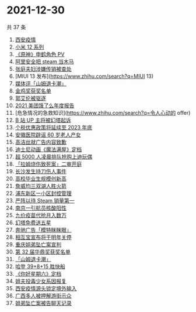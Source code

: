 # 2021-12-30

共 37 条

<!-- BEGIN ZHIHUSEARCH -->
<!-- 最后更新时间 Thu Dec 30 2021 22:11:26 GMT+0800 (China Standard Time) -->
1. [西安疫情](https://www.zhihu.com/search?q=西安疫情)
1. [小米 12 系列](https://www.zhihu.com/search?q=小米12)
1. [《原神》申鹤角色 PV](https://www.zhihu.com/search?q=原神)
1. [阿里安全把 steam 当木马](https://www.zhihu.com/search?q=steam)
1. [张庭夫妇涉嫌传销被查处](https://www.zhihu.com/search?q=张庭)
1. [MIUI 13 发布](https://www.zhihu.com/search?q=MIUI 13)
1. [媒体评「山姆退卡潮」](https://www.zhihu.com/search?q=山姆退卡潮)
1. [金鸡奖获奖名单](https://www.zhihu.com/search?q=金鸡奖)
1. [郭艾伦被驱逐](https://www.zhihu.com/search?q=郭艾伦被驱逐)
1. [2021 美团饿了么年度报告](https://www.zhihu.com/search?q=美团年度报告)
1. [危急情况的急救知识](https://www.zhihu.com/search?q=令人心动的 offer)
1. [B 站 UP 主将被幻塔起诉](https://www.zhihu.com/search?q=幻塔)
1. [个税优惠政策将延续至 2023 年底](https://www.zhihu.com/search?q=个人所得税优惠政策)
1. [安徽医院辟谣 60 岁老人产女](https://www.zhihu.com/search?q=安徽医院辟谣)
1. [高洁丝就广告内容致歉](https://www.zhihu.com/search?q=高洁丝)
1. [迪士尼动画《魔法满屋》定档](https://www.zhihu.com/search?q=魔法满屋)
1. [超 5000 人凌晨排队抢购上迪玩偶](https://www.zhihu.com/search?q=上海迪士尼)
1. [「拉姆烧伤致死案」二审开庭](https://www.zhihu.com/search?q=女主播拉姆)
1. [长沙发生持刀伤人事件](https://www.zhihu.com/search?q=长沙持刀伤人)
1. [高校毕业生规模创新高](https://www.zhihu.com/search?q=高校毕业生规模)
1. [詹威均三双湖人胜火箭](https://www.zhihu.com/search?q=湖人)
1. [浦东新区一小区封控管理](https://www.zhihu.com/search?q=上海小区封控)
1. [严阵以待 Steam 销量第一](https://www.zhihu.com/search?q=严阵以待)
1. [南京一引航员核酸阳性](https://www.zhihu.com/search?q=南京疫情)
1. [九价疫苗代抢月入数万](https://www.zhihu.com/search?q=九价代抢)
1. [幻塔免费送五星](https://www.zhihu.com/search?q=幻塔送五星)
1. [奔驰广告「模特眯眯眼」](https://www.zhihu.com/search?q=奔驰广告模特)
1. [相互宝宣布将于明年关停](https://www.zhihu.com/search?q=相互宝)
1. [重庆姐弟坠亡案宣判](https://www.zhihu.com/search?q=重庆姐弟坠亡案)
1. [第 32 届华鼎奖获奖名单](https://www.zhihu.com/search?q=华鼎奖)
1. [「山姆退卡潮」](https://www.zhihu.com/search?q=山姆退卡)
1. [哈登 39+8+15 胜快船](https://www.zhihu.com/search?q=篮网)
1. [《你好星期六》定档](https://www.zhihu.com/search?q=你好星期六)
1. [姐夫投毒少女系因报复](https://www.zhihu.com/search?q=姐夫投毒)
1. [西安疫情源头锁定境外输入](https://www.zhihu.com/search?q=西安疫情源头)
1. [广西多人被押解游街示众](https://www.zhihu.com/search?q=广西游街示众)
1. [姐弟坠亡案被告聊天记录](https://www.zhihu.com/search?q=姐弟坠亡案)
<!-- END ZHIHUSEARCH -->
